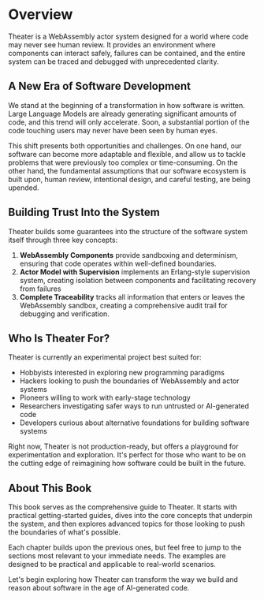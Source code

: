 # Overview

Theater is a WebAssembly actor system designed for a world where code may never see human review. It provides an environment where components can interact safely, failures can be contained, and the entire system can be traced and debugged with unprecedented clarity.

## A New Era of Software Development

We stand at the beginning of a transformation in how software is written. Large Language Models are already generating significant amounts of code, and this trend will only accelerate. Soon, a substantial portion of the code touching users may never have been seen by human eyes.

This shift presents both opportunities and challenges. On one hand, our software can become more adaptable and flexible, and allow us to tackle problems that were previously too complex or time-consuming. On the other hand, the fundamental assumptions that our software ecosystem is built upon, human review, intentional design, and careful testing, are being upended.

## Building Trust Into the System

Theater builds some guarantees into the structure of the software system itself through three key concepts:

1. **WebAssembly Components** provide sandboxing and determinism, ensuring that code operates within well-defined boundaries.
2. **Actor Model with Supervision** implements an Erlang-style supervision system, creating isolation between components and facilitating recovery from failures
3. **Complete Traceability** tracks all information that enters or leaves the WebAssembly sandbox, creating a comprehensive audit trail for debugging and verification.

## Who Is Theater For?

Theater is currently an experimental project best suited for:

- Hobbyists interested in exploring new programming paradigms
- Hackers looking to push the boundaries of WebAssembly and actor systems
- Pioneers willing to work with early-stage technology
- Researchers investigating safer ways to run untrusted or AI-generated code
- Developers curious about alternative foundations for building software systems

Right now, Theater is not production-ready, but offers a playground for experimentation and exploration. It's perfect for those who want to be on the cutting edge of reimagining how software could be built in the future.

## About This Book

This book serves as the comprehensive guide to Theater. It starts with practical getting-started guides, dives into the core concepts that underpin the system, and then explores advanced topics for those looking to push the boundaries of what's possible.

Each chapter builds upon the previous ones, but feel free to jump to the sections most relevant to your immediate needs. The examples are designed to be practical and applicable to real-world scenarios.

Let's begin exploring how Theater can transform the way we build and reason about software in the age of AI-generated code.
